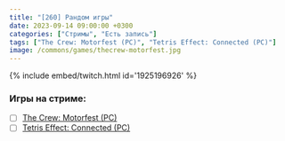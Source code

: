 ```yaml
---
title: "[260] Рандом игры"
date: 2023-09-14 09:00:00 +0300
categories: ["Стримы", "Есть запись"]
tags: ["The Crew: Motorfest (PC)", "Tetris Effect: Connected (PC)"]
image: /commons/games/thecrew-motorfest.jpg
---
```


{% include embed/twitch.html id='1925196926' %}

### Игры на стриме:
+ [ ] [The Crew: Motorfest (PC)](/tags/the-crew-motorfest-pc)
+ [ ] [Tetris Effect: Connected (PC)](/tags/tetris-effect-connected-pc)
